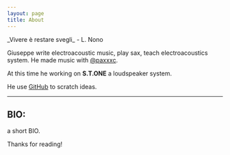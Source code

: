 ```yaml
---
layout: page
title: About
---
```


<p class="message">
  _Vivere è restare svegli_ - L. Nono
</p>

Giuseppe write electroacoustic music, play sax, teach electroacoustics system.
He made music with [@paxxxc](https://twitter.com/paxxxc).

At this time he working on **S.T.ONE** a loudspeaker system.

He use [GitHub](https://github.com/poole) to scratch ideas.

----

## BIO:

a short BIO.

Thanks for reading!
